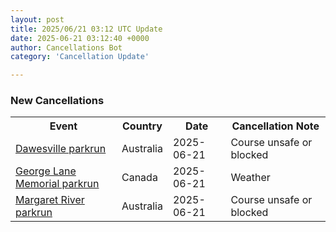 ```yaml
---
layout: post
title: 2025/06/21 03:12 UTC Update
date: 2025-06-21 03:12:40 +0000
author: Cancellations Bot
category: 'Cancellation Update'

---
```


<h3>New Cancellations</h3>
<div class='hscrollable'>
<table style='width: 100%'>
    <tr>
        <th>Event</th>
        <th>Country</th>
        <th>Date</th>
        <th>Cancellation Note</th>
    </tr>
    <tr>
        <td><a href="https://www.parkrun.com.au/dawesville">Dawesville parkrun</a></td>
        <td>Australia</td>
        <td>2025-06-21</td>
        <td>Course unsafe or blocked</td>
    </tr>
    <tr>
        <td><a href="https://www.parkrun.ca/georgelanememorial">George Lane Memorial parkrun</a></td>
        <td>Canada</td>
        <td>2025-06-21</td>
        <td>Weather</td>
    </tr>
    <tr>
        <td><a href="https://www.parkrun.com.au/margaretriver">Margaret River parkrun</a></td>
        <td>Australia</td>
        <td>2025-06-21</td>
        <td>Course unsafe or blocked</td>
    </tr>
</table>
</div>
